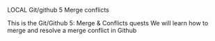 LOCAL
Git/github 5 Merge conflicts

This is the Git/Github 5: Merge & Conflicts quests
We will learn how to merge and resolve a merge conflict in Github
